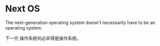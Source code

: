# Next OS

The next-generation operating system doesn't necessarily have to be an operating system.

下一代 操作系统何必非得是操作系统。